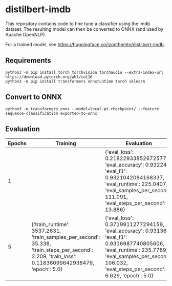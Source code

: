 # distilbert-imdb

This repository contains code to fine tune a classifier using the imdb dataset. The resulting model can then be converted to ONNX (and used by Apache OpenNLP).

For a trained model, see https://huggingface.co/jzonthemtn/distilbert-imdb.

## Requirements

```
python3 -m pip install torch torchvision torchaudio --extra-index-url https://download.pytorch.org/whl/cu116
python3 -m pip install transformers onnxruntime torch sklearn
```

## Convert to ONNX

`python3 -m transformers.onnx --model=local-pt-checkpoint/ --feature sequence-classification exported-to-onnx`

## Evaluation

| Epochs      | Training | Evaluation |
| ----------- | ---------- | ----------- |
| 1      |     | {'eval_loss': 0.21822933852672577, 'eval_accuracy': 0.93224, 'eval_f1': 0.9321042084168337, 'eval_runtime': 225.0407, 'eval_samples_per_second': 111.091, 'eval_steps_per_second': 13.886}      |
| 5 | {'train_runtime': 3537.2631, 'train_samples_per_second': 35.338, 'train_steps_per_second': 2.209, 'train_loss': 0.11836099642938479, 'epoch': 5.0}     | {'eval_loss': 0.3719911277294159, 'eval_accuracy': 0.93136, 'eval_f1': 0.9316987740805606, 'eval_runtime': 235.7789, 'eval_samples_per_second': 106.032, 'eval_steps_per_second': 6.629, 'epoch': 5.0} |

